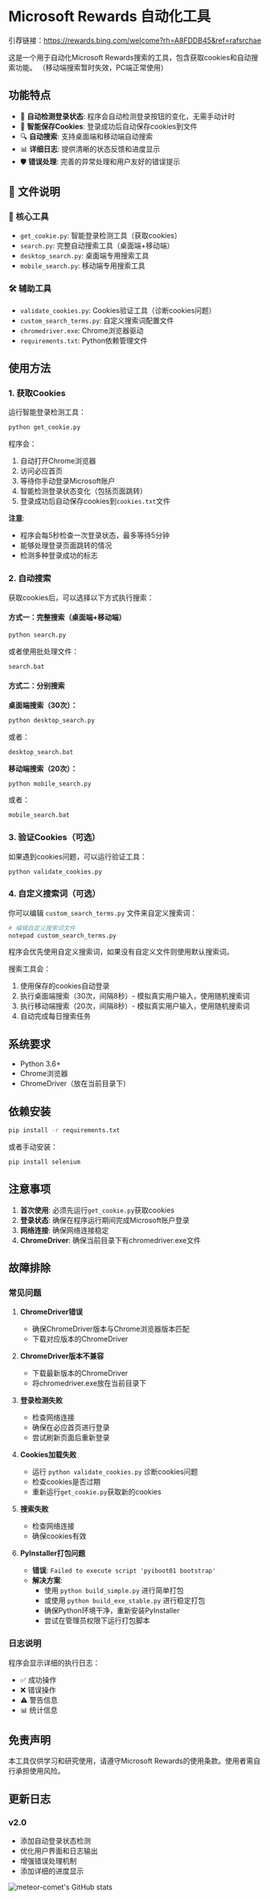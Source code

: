 # Microsoft Rewards 自动化工具
引荐链接：https://rewards.bing.com/welcome?rh=A8FDDB45&ref=rafsrchae

这是一个用于自动化Microsoft Rewards搜索的工具，包含获取cookies和自动搜索功能。
（移动端搜索暂时失效，PC端正常使用）

## 功能特点

- 🔐 **自动检测登录状态**: 程序会自动检测登录按钮的变化，无需手动计时
- 🍪 **智能保存Cookies**: 登录成功后自动保存cookies到文件
- 🔍 **自动搜索**: 支持桌面端和移动端自动搜索
- 📊 **详细日志**: 提供清晰的状态反馈和进度显示
- 🛡️ **错误处理**: 完善的异常处理和用户友好的错误提示

## 📁 文件说明

### 🔧 核心工具
- `get_cookie.py`: 智能登录检测工具（获取cookies）
- `search.py`: 完整自动搜索工具（桌面端+移动端）
- `desktop_search.py`: 桌面端专用搜索工具
- `mobile_search.py`: 移动端专用搜索工具


### 🛠️ 辅助工具
- `validate_cookies.py`: Cookies验证工具（诊断cookies问题）
- `custom_search_terms.py`: 自定义搜索词配置文件
- `chromedriver.exe`: Chrome浏览器驱动
- `requirements.txt`: Python依赖管理文件

## 使用方法

### 1. 获取Cookies

运行智能登录检测工具：

```bash
python get_cookie.py
```

程序会：
1. 自动打开Chrome浏览器
2. 访问必应首页
3. 等待你手动登录Microsoft账户
4. 智能检测登录状态变化（包括页面跳转）
5. 登录成功后自动保存cookies到`cookies.txt`文件

**注意**: 
- 程序会每5秒检查一次登录状态，最多等待5分钟
- 能够处理登录页面跳转的情况
- 检测多种登录成功的标志

### 2. 自动搜索

获取cookies后，可以选择以下方式执行搜索：

#### 方式一：完整搜索（桌面端+移动端）
```bash
python search.py
```
或者使用批处理文件：
```bash
search.bat
```

#### 方式二：分别搜索

**桌面端搜索（30次）：**
```bash
python desktop_search.py
```
或者：
```bash
desktop_search.bat
```

**移动端搜索（20次）：**
```bash
python mobile_search.py
```
或者：
```bash
mobile_search.bat
```

### 3. 验证Cookies（可选）

如果遇到cookies问题，可以运行验证工具：

```bash
python validate_cookies.py
```

### 4. 自定义搜索词（可选）

你可以编辑 `custom_search_terms.py` 文件来自定义搜索词：

```bash
# 编辑自定义搜索词文件
notepad custom_search_terms.py
```

程序会优先使用自定义搜索词，如果没有自定义文件则使用默认搜索词。





搜索工具会：
1. 使用保存的cookies自动登录
2. 执行桌面端搜索（30次，间隔8秒）- 模拟真实用户输入，使用随机搜索词
3. 执行移动端搜索（20次，间隔8秒）- 模拟真实用户输入，使用随机搜索词
4. 自动完成每日搜索任务

## 系统要求

- Python 3.6+
- Chrome浏览器
- ChromeDriver（放在当前目录下）

## 依赖安装

```bash
pip install -r requirements.txt
```

或者手动安装：

```bash
pip install selenium
```

## 注意事项

1. **首次使用**: 必须先运行`get_cookie.py`获取cookies
2. **登录状态**: 确保在程序运行期间完成Microsoft账户登录
3. **网络连接**: 确保网络连接稳定
4. **ChromeDriver**: 确保当前目录下有chromedriver.exe文件

## 故障排除

### 常见问题

1. **ChromeDriver错误**
   - 确保ChromeDriver版本与Chrome浏览器版本匹配
   - 下载对应版本的ChromeDriver

2. **ChromeDriver版本不兼容**
   - 下载最新版本的ChromeDriver
   - 将chromedriver.exe放在当前目录下

3. **登录检测失败**
   - 检查网络连接
   - 确保在必应首页进行登录
   - 尝试刷新页面后重新登录

4. **Cookies加载失败**
   - 运行 `python validate_cookies.py` 诊断cookies问题
   - 检查cookies是否过期
   - 重新运行`get_cookie.py`获取新的cookies

5. **搜索失败**
   - 检查网络连接
   - 确保cookies有效

6. **PyInstaller打包问题**
   - **错误**: `Failed to execute script 'pyiboot01 bootstrap'`
   - **解决方案**: 
     - 使用 `python build_simple.py` 进行简单打包
     - 或使用 `python build_exe_stable.py` 进行稳定打包
     - 确保Python环境干净，重新安装PyInstaller
     - 尝试在管理员权限下运行打包脚本

### 日志说明

程序会显示详细的执行日志：
- ✅ 成功操作
- ❌ 错误操作
- ⚠️ 警告信息
- 📊 统计信息

## 免责声明

本工具仅供学习和研究使用，请遵守Microsoft Rewards的使用条款。使用者需自行承担使用风险。

## 更新日志

### v2.0
- 添加自动登录状态检测
- 优化用户界面和日志输出
- 增强错误处理机制
- 添加详细的进度显示


![meteor-comet's GitHub stats](https://github-readme-stats.vercel.app/api?username=meteor-comet&show_icons=true&theme=radical)